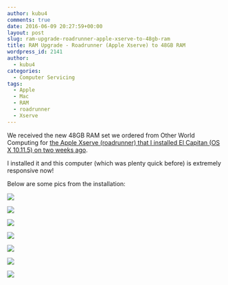 ```yaml
---
author: kubu4
comments: true
date: 2016-06-09 20:27:59+00:00
layout: post
slug: ram-upgrade-roadrunner-apple-xserve-to-48gb-ram
title: RAM Upgrade - Roadrunner (Apple Xserve) to 48GB RAM
wordpress_id: 2141
author:
  - kubu4
categories:
  - Computer Servicing
tags:
  - Apple
  - Mac
  - RAM
  - roadrunner
  - Xserve
---
```


We received the new 48GB RAM set we ordered from Other World Computing for [the Apple Xserve (roadrunner) that I installed El Capitan (OS X 10.11.5) on two weeks ago](2016/05/31/computer-setup-cluster-node003-conversion.html).

I installed it and this computer (which was plenty quick before) is extremely responsive now!

Below are some pics from the installation:

[![](http://eagle.fish.washington.edu/Arabidopsis/Pics/20160609_RAM_48GB.jpg)](http://eagle.fish.washington.edu/Arabidopsis/Pics/20160609_RAM_48GB.jpg)

[![](http://eagle.fish.washington.edu/Arabidopsis/Pics/20160609_xserve_cluster.jpg)](http://eagle.fish.washington.edu/Arabidopsis/Pics/20160609_xserve_cluster.jpg)

[![](http://eagle.fish.washington.edu/Arabidopsis/Pics/20160609_xserve_clip.jpg)](http://eagle.fish.washington.edu/Arabidopsis/Pics/20160609_xserve_clip.jpg)

[![](http://eagle.fish.washington.edu/Arabidopsis/Pics/20160609_xserve_inside_old_RAM_01.jpg)](http://eagle.fish.washington.edu/Arabidopsis/Pics/20160609_xserve_inside_old_RAM_01.jpg)

[![](http://eagle.fish.washington.edu/Arabidopsis/Pics/20160609_xserve_inside_new_RAM_01.jpg)](http://eagle.fish.washington.edu/Arabidopsis/Pics/20160609_xserve_inside_new_RAM_01.jpg)

[![](http://eagle.fish.washington.edu/Arabidopsis/Pics/20160609_xserve_inside_new_RAM_02.jpg)](http://eagle.fish.washington.edu/Arabidopsis/Pics/20160609_xserve_inside_new_RAM_02.jpg)

[![](http://eagle.fish.washington.edu/Arabidopsis/Pics/20160609_roadrunner_screen.jpg)](http://eagle.fish.washington.edu/Arabidopsis/Pics/20160609_roadrunner_screen.jpg)
